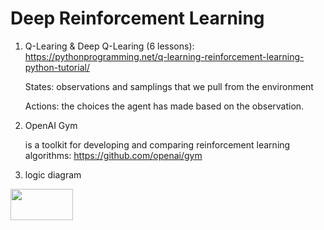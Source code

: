 # Deep Reinforcement Learning

1. Q-Learing & Deep Q-Learing (6 lessons): https://pythonprogramming.net/q-learning-reinforcement-learning-python-tutorial/

   States: observations and samplings that we pull from the environment
   
   Actions: the choices the agent has made based on the observation.
   
2. OpenAI Gym 

   is a toolkit for developing and comparing reinforcement learning algorithms: https://github.com/openai/gym

3. logic diagram
<img src="![DRL_Cache](https://user-images.githubusercontent.com/23052423/96511816-789de300-1257-11eb-8f42-9f7aef827424.png)" width="100" height="50" >

